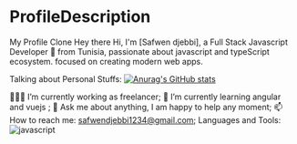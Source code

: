 # ProfileDescription
My Profile Clone
Hey there 
Hi, I'm [Safwen djebbi], a Full Stack Javascript Developer 🚀 from Tunisia, passionate about javascript and typeScript ecosystem. focused on creating modern web apps.

Talking about Personal Stuffs:
[![Anurag's GitHub stats](https://github-readme-stats.vercel.app/api?username=anuraghazra)](https://github.com/anuraghazra/github-readme-stats)



👨🏽‍💻 I’m currently working as freelancer;
🌱 I’m currently learning angular and vuejs ;
💬 Ask me about anything, I am happy to help any moment;
📫 How to reach me: safwendjebbi1234@gmail.com;
Languages and Tools:
![javascript](https://user-images.githubusercontent.com/58027657/139940417-a8d27820-3f7f-4ca0-bd95-7bff3ccb8706.png)
